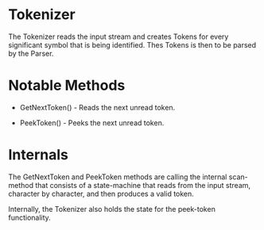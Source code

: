 Tokenizer
==

The Tokenizer reads the input stream and creates Tokens for every significant symbol that is being identified. Thes Tokens is then to be parsed by the Parser.

Notable Methods
===

* GetNextToken() - Reads the next unread token.

* PeekToken() - Peeks the next unread token.

Internals
===
The GetNextToken and PeekToken methods are calling the internal scan-method that consists of a state-machine that reads from the input stream, character by character, and then produces a valid token.

Internally, the Tokenizer also holds the state for the peek-token functionality.